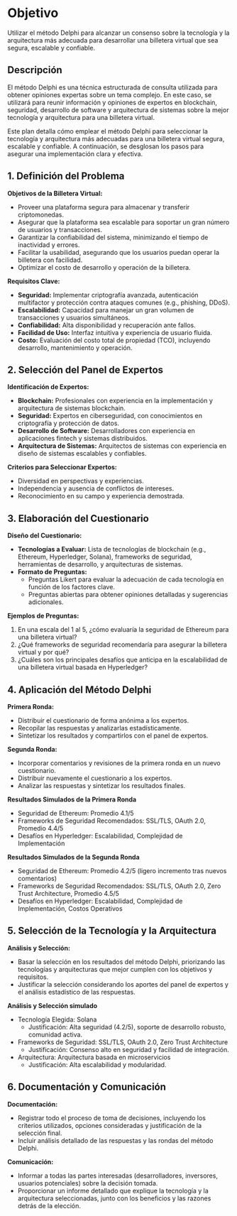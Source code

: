 # Objetivo

Utilizar el método Delphi para alcanzar un consenso sobre la tecnología y la arquitectura más adecuada para desarrollar una billetera virtual que sea segura, escalable y confiable.

## Descripción

El método Delphi es una técnica estructurada de consulta utilizada para obtener opiniones expertas sobre un tema complejo. En este caso, se utilizará para reunir información y opiniones de expertos en blockchain, seguridad, desarrollo de software y arquitectura de sistemas sobre la mejor tecnología y arquitectura para una billetera virtual.

Este plan detalla cómo emplear el método Delphi para seleccionar la tecnología y arquitectura más adecuadas para una billetera virtual segura, escalable y confiable. A continuación, se desglosan los pasos para asegurar una implementación clara y efectiva.

## 1. Definición del Problema

**Objetivos de la Billetera Virtual:**

- Proveer una plataforma segura para almacenar y transferir criptomonedas.
- Asegurar que la plataforma sea escalable para soportar un gran número de usuarios y transacciones.
- Garantizar la confiabilidad del sistema, minimizando el tiempo de inactividad y errores.
- Facilitar la usabilidad, asegurando que los usuarios puedan operar la billetera con facilidad.
- Optimizar el costo de desarrollo y operación de la billetera.

**Requisitos Clave:**

- **Seguridad:** Implementar criptografía avanzada, autenticación multifactor y protección contra ataques comunes (e.g., phishing, DDoS).
- **Escalabilidad:** Capacidad para manejar un gran volumen de transacciones y usuarios simultáneos.
- **Confiabilidad:** Alta disponibilidad y recuperación ante fallos.
- **Facilidad de Uso:** Interfaz intuitiva y experiencia de usuario fluida.
- **Costo:** Evaluación del costo total de propiedad (TCO), incluyendo desarrollo, mantenimiento y operación.

## 2. Selección del Panel de Expertos

**Identificación de Expertos:**

- **Blockchain:** Profesionales con experiencia en la implementación y arquitectura de sistemas blockchain.
- **Seguridad:** Expertos en ciberseguridad, con conocimientos en criptografía y protección de datos.
- **Desarrollo de Software:** Desarrolladores con experiencia en aplicaciones fintech y sistemas distribuidos.
- **Arquitectura de Sistemas:** Arquitectos de sistemas con experiencia en diseño de sistemas escalables y confiables.

**Criterios para Seleccionar Expertos:**

- Diversidad en perspectivas y experiencias.
- Independencia y ausencia de conflictos de intereses.
- Reconocimiento en su campo y experiencia demostrada.

## 3. Elaboración del Cuestionario

**Diseño del Cuestionario:**

- **Tecnologías a Evaluar:** Lista de tecnologías de blockchain (e.g., Ethereum, Hyperledger, Solana), frameworks de seguridad, herramientas de desarrollo, y arquitecturas de sistemas.
- **Formato de Preguntas:**
  - Preguntas Likert para evaluar la adecuación de cada tecnología en función de los factores clave.
  - Preguntas abiertas para obtener opiniones detalladas y sugerencias adicionales.

**Ejemplos de Preguntas:**

1. En una escala del 1 al 5, ¿cómo evaluaría la seguridad de Ethereum para una billetera virtual?
2. ¿Qué frameworks de seguridad recomendaría para asegurar la billetera virtual y por qué?
3. ¿Cuáles son los principales desafíos que anticipa en la escalabilidad de una billetera virtual basada en Hyperledger?

## 4. Aplicación del Método Delphi

**Primera Ronda:**

- Distribuir el cuestionario de forma anónima a los expertos.
- Recopilar las respuestas y analizarlas estadísticamente.
- Sintetizar los resultados y compartirlos con el panel de expertos.

**Segunda Ronda:**

- Incorporar comentarios y revisiones de la primera ronda en un nuevo cuestionario.
- Distribuir nuevamente el cuestionario a los expertos.
- Analizar las respuestas y sintetizar los resultados finales.

**Resultados Simulados de la Primera Ronda**

- Seguridad de Ethereum: Promedio 4.1/5
- Frameworks de Seguridad Recomendados: SSL/TLS, OAuth 2.0, Promedio 4.4/5
- Desafíos en Hyperledger: Escalabilidad, Complejidad de Implementación

**Resultados Simulados de la Segunda Ronda**

- Seguridad de Ethereum: Promedio 4.2/5 (ligero incremento tras nuevos comentarios)
- Frameworks de Seguridad Recomendados: SSL/TLS, OAuth 2.0, Zero Trust Architecture, Promedio 4.5/5
- Desafíos en Hyperledger: Escalabilidad, Complejidad de Implementación, Costos Operativos

## 5. Selección de la Tecnología y la Arquitectura

**Análisis y Selección:**

- Basar la selección en los resultados del método Delphi, priorizando las tecnologías y arquitecturas que mejor cumplen con los objetivos y requisitos.
- Justificar la selección considerando los aportes del panel de expertos y el análisis estadístico de las respuestas.

**Análisis y Selección simulado**

- Tecnología Elegida: Solana
  - Justificación: Alta seguridad (4.2/5), soporte de desarrollo robusto, comunidad activa.
- Frameworks de Seguridad: SSL/TLS, OAuth 2.0, Zero Trust Architecture
  - Justificación: Consenso alto en seguridad y facilidad de integración.
- Arquitectura: Arquitectura basada en microservicios
  - Justificación: Alta escalabilidad y modularidad.

## 6. Documentación y Comunicación

**Documentación:**

- Registrar todo el proceso de toma de decisiones, incluyendo los criterios utilizados, opciones consideradas y justificación de la selección final.
- Incluir análisis detallado de las respuestas y las rondas del método Delphi.

**Comunicación:**

- Informar a todas las partes interesadas (desarrolladores, inversores, usuarios potenciales) sobre la decisión tomada.
- Proporcionar un informe detallado que explique la tecnología y la arquitectura seleccionadas, junto con los beneficios y las razones detrás de la elección.